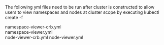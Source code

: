 The following yml files need to be run after cluster is constructed to allow users to view namespaces and nodes at cluster scope by executing kubectl create -f <filename>
  
namespace-viewer-crb.yml	
namespace-viewer.yml	
node-viewer-crb.yml	
node-viewer.yml

